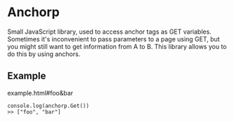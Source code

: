 # Anchorp
Small JavaScript library, used to access anchor tags as GET variables. Sometimes it's inconvenient to pass parameters to a page using GET, but you might still want to get information from A to B. This library allows you to do this by using anchors.

## Example

example.html#foo&bar
```
console.log(anchorp.Get())
>> ["foo", "bar"]
```
